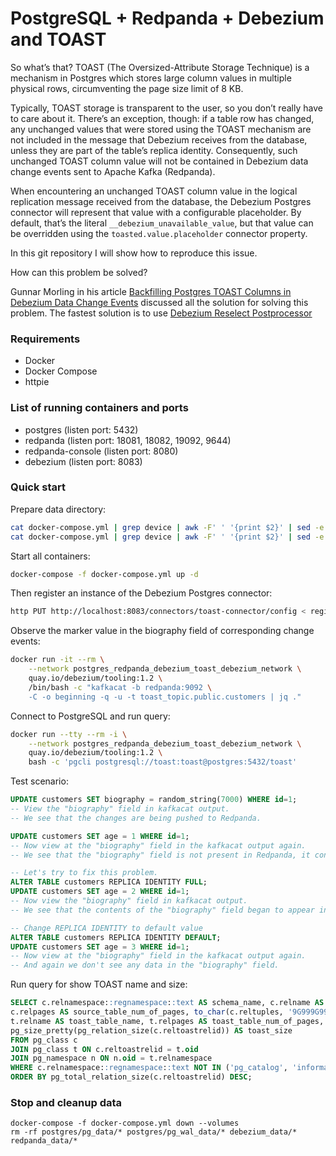 # PostgreSQL + Redpanda + Debezium and TOAST

So what’s that? TOAST (The Oversized-Attribute Storage Technique) is a mechanism in Postgres which stores large column values in multiple physical rows, circumventing the page size limit of 8 KB.

Typically, TOAST storage is transparent to the user, so you don’t really have to care about it. There’s an exception, though: if a table row has changed, any unchanged values that were stored using the TOAST mechanism are not included in the message that Debezium receives from the database, unless they are part of the table’s replica identity. Consequently, such unchanged TOAST column value will not be contained in Debezium data change events sent to Apache Kafka (Redpanda).

When encountering an unchanged TOAST column value in the logical replication message received from the database, the Debezium Postgres connector will represent that value with a configurable placeholder. By default, that’s the literal `__debezium_unavailable_value`, but that value can be overridden using the `toasted.value.placeholder` connector property.

In this git repository I will show how to reproduce this issue.

How can this problem be solved?

Gunnar Morling in his article [Backfilling Postgres TOAST Columns in Debezium Data Change Events](https://www.morling.dev/blog/backfilling-postgres-toast-columns-debezium-change-events/) discussed all the solution for solving this problem. The fastest solution is to use [Debezium Reselect Postprocessor](https://debezium.io/documentation/reference/stable/post-processors/reselect-columns.html)

### Requirements

- Docker
- Docker Compose
- httpie

### List of running containers and ports

- postgres (listen port: 5432)
- redpanda (listen port: 18081, 18082, 19092, 9644)
- redpanda-console (listen port: 8080)
- debezium (listen port: 8083)

### Quick start

Prepare data directory:

```bash
cat docker-compose.yml | grep device | awk -F' ' '{print $2}' | sed -e 's/${PWD}\///g' | xargs mkdir -p
cat docker-compose.yml | grep device | awk -F' ' '{print $2}' | sed -e 's/${PWD}\///g' | xargs chmod 777
```

Start all containers:
```bash
docker-compose -f docker-compose.yml up -d
```

Then register an instance of the Debezium Postgres connector:
```bash
http PUT http://localhost:8083/connectors/toast-connector/config < register-postgres-toast.json
```

Observe the marker value in the biography field of corresponding change events:
```bash
docker run -it --rm \
    --network postgres_redpanda_debezium_toast_debezium_network \
    quay.io/debezium/tooling:1.2 \
    /bin/bash -c "kafkacat -b redpanda:9092 \
    -C -o beginning -q -u -t toast_topic.public.customers | jq ."
```

Connect to PostgreSQL and run query:
```bash
docker run --tty --rm -i \
    --network postgres_redpanda_debezium_toast_debezium_network \
    quay.io/debezium/tooling:1.2 \
    bash -c 'pgcli postgresql://toast:toast@postgres:5432/toast'
```

Test scenario:
```sql
UPDATE customers SET biography = random_string(7000) WHERE id=1;
-- View the "biography" field in kafkacat output.
-- We see that the changes are being pushed to Redpanda.

UPDATE customers SET age = 1 WHERE id=1;
-- Now view at the "biography" field in the kafkacat output again.
-- We see that the "biography" field is not present in Redpanda, it contains __debezium_unavailable_value

-- Let's try to fix this problem. 
ALTER TABLE customers REPLICA IDENTITY FULL;
UPDATE customers SET age = 2 WHERE id=1;
-- Now view the "biography" field in kafkacat output.
-- We see that the contents of the "biography" field began to appear in before and after payload

-- Change REPLICA IDENTITY to default value
ALTER TABLE customers REPLICA IDENTITY DEFAULT;
UPDATE customers SET age = 3 WHERE id=1;
-- Now view at the "biography" field in the kafkacat output again.
-- And again we don't see any data in the "biography" field.
```

Run query for show TOAST name and size:
```sql
SELECT c.relnamespace::regnamespace::text AS schema_name, c.relname AS source_table_name,
c.relpages AS source_table_num_of_pages, to_char(c.reltuples, '9G999G999G999') AS source_table_num_of_tup,
t.relname AS toast_table_name, t.relpages AS toast_table_num_of_pages, to_char(t.reltuples, '9G999G999G999') AS toast_table_num_of_tup,
pg_size_pretty(pg_relation_size(c.reltoastrelid)) AS toast_size 
FROM pg_class c 
JOIN pg_class t ON c.reltoastrelid = t.oid 
JOIN pg_namespace n ON n.oid = t.relnamespace 
WHERE c.relnamespace::regnamespace::text NOT IN ('pg_catalog', 'information_schema')
ORDER BY pg_total_relation_size(c.reltoastrelid) DESC;
```


### Stop and cleanup data

```
docker-compose -f docker-compose.yml down --volumes
rm -rf postgres/pg_data/* postgres/pg_wal_data/* debezium_data/* redpanda_data/*
```
